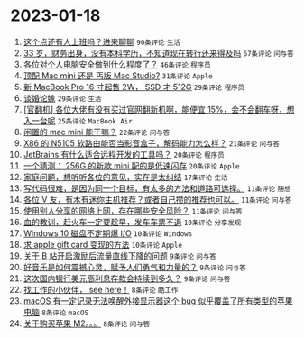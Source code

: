 # 2023-01-18

1. [这个点还有人上班吗？进来聊聊](https://www.v2ex.com/t/909639) `90条评论` `生活`
1. [33 岁，财务出身，没有本科学历，不知道现在转行还来得及吗](https://www.v2ex.com/t/909629) `67条评论` `问与答`
1. [各位对个人电脑安全做到什么程度了？](https://www.v2ex.com/t/909634) `46条评论` `程序员`
1. [顶配 Mac mini 还是 丐版 Mac Studio?](https://www.v2ex.com/t/909656) `31条评论` `Apple`
1. [新 MacBook Pro 16 寸起售 2W， SSD 才 512G](https://www.v2ex.com/t/909637) `29条评论` `程序员`
1. [谈婚论嫁](https://www.v2ex.com/t/909626) `29条评论` `生活`
1. [[官翻机] 各位大佬有没有买过官网翻新机啊，能便宜 15%，会不会翻车呀，想入一台呢](https://www.v2ex.com/t/909664) `25条评论` `MacBook Air`
1. [闲置的 mac mini 能干嘛？](https://www.v2ex.com/t/909638) `22条评论` `问与答`
1. [X86 的 N5105 软路由能否当影音盒子，解码能力怎么样？](https://www.v2ex.com/t/909648) `21条评论` `问与答`
1. [JetBrains 有什么适合远程开发的工具吗？](https://www.v2ex.com/t/909651) `20条评论` `程序员`
1. [一个猜测： 256G 的新款 mini 配的是低速闪存](https://www.v2ex.com/t/909621) `20条评论` `Apple`
1. [家庭问题，想听听各位的意见，实在是太纠结](https://www.v2ex.com/t/909641) `17条评论` `生活`
1. [写代码很难，是因为同一个目标，有太多的方法和道路可选择。](https://www.v2ex.com/t/909673) `11条评论` `随想`
1. [各位 V 友，有木有迷你主机推荐？或者自己攒的推荐也可以。](https://www.v2ex.com/t/909652) `11条评论` `问与答`
1. [使用别人分享的网络上网，存在哪些安全风险？](https://www.v2ex.com/t/909619) `11条评论` `问与答`
1. [血的教训，赶火车一定要趁早，发车车票不退](https://www.v2ex.com/t/909684) `10条评论` `分享发现`
1. [Windows 10 磁盘不定期爆 I/O](https://www.v2ex.com/t/909667) `10条评论` `Windows`
1. [求 apple gift card 变现的方法](https://www.v2ex.com/t/909653) `10条评论` `Apple`
1. [关于 B 站开启激励后流量直线下降的问题](https://www.v2ex.com/t/909660) `9条评论` `问与答`
1. [好音乐是如何震撼心灵，赋予人们勇气和力量的？](https://www.v2ex.com/t/909658) `9条评论` `问与答`
1. [这次国内银行美元高利息存款会持续到多久？](https://www.v2ex.com/t/909624) `9条评论` `问与答`
1. [找工作的小伙伴， see here！](https://www.v2ex.com/t/909679) `8条评论` `酷工作`
1. [macOS 有一定记录无法唤醒外接显示器这个 bug 似乎覆盖了所有类型的苹果电脑](https://www.v2ex.com/t/909676) `8条评论` `macOS`
1. [关于购买苹果 M2。。。](https://www.v2ex.com/t/909668) `8条评论` `问与答`
